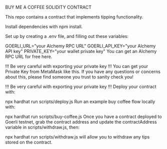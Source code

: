 BUY ME A COFFEE SOLIDITY CONTRACT

This repo contains a contract that implements tipping functionality.

Install dependencies with npm install.

Set up by creating a .env file, and filling out these variables:

GOERLI_URL="your Alchemy RPC URL"
GOERLI_API_KEY="your Alchemy API key"
PRIVATE_KEY="your wallet private key"
You can get an Alchemy RPC URL for free here.

!!! Be very careful with exporting your private key !!!
You can get your Private Key from MetaMask like this. If you have any questions or concerns about this, please find someone you trust to sanity check you!

!!! Be very careful with exporting your private key !!!
Deploy your contract with:

npx hardhat run scripts/deploy.js
Run an example buy coffee flow locally with:

npx hardhat run scripts/buy-coffee.js
Once you have a contract deployed to Goerli testnet, grab the contract address and update the contractAddress variable in scripts/withdraw.js, then:

npx hardhat run scripts/withdraw.js
will allow you to withdraw any tips stored on the contract.
